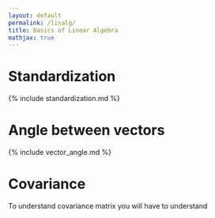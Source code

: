 ```yaml
---
layout: default
permalink: /linalg/
title: Basics of Linear Algebra
mathjax: true
---
```




<script src="https://polyfill.io/v3/polyfill.min.js?features=es6"></script>
<script id="MathJax-script" async
        src="https://cdn.jsdelivr.net/npm/mathjax@3/es5/tex-mml-chtml.js">
</script>


# Standardization

{% include standardization.md %}


# Angle between vectors
{% include vector_angle.md %}


# Covariance
To understand covariance matrix you will have to understand 